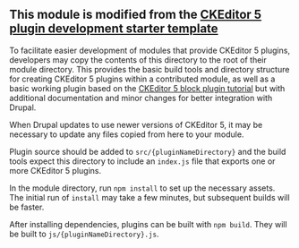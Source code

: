 ## This module is modified from the [CKEditor 5 plugin development starter template](https://git.drupalcode.org/project/ckeditor5_dev/-/tree/1.0.3/ckeditor5_plugin_starter_template)

To facilitate easier development of modules that provide CKEditor 5 plugins,
developers may copy the contents of this directory to the root of their module
directory. This provides the basic build tools and directory structure for
creating CKEditor 5 plugins within a contributed module, as well as a basic
working plugin based on the [CKEditor 5 block plugin tutorial](https://ckeditor.com/docs/ckeditor5/latest/framework/guides/tutorials/implementing-a-block-widget.html)
but with additional documentation and minor changes for better integration
with Drupal.

When Drupal updates to use newer versions of CKEditor 5, it may be necessary to
update any files copied from here to your module.

Plugin source should be added to `src/{pluginNameDirectory}` and the build tools expect this directory to include an
`index.js` file that exports one or more CKEditor 5 plugins.

In the module directory, run `npm install` to set up the necessary assets. The
initial run of `install` may take a few minutes, but subsequent builds will be
faster.

After installing dependencies, plugins can be built with `npm build`.
They will be built to `js/{pluginNameDirectory}.js`.
